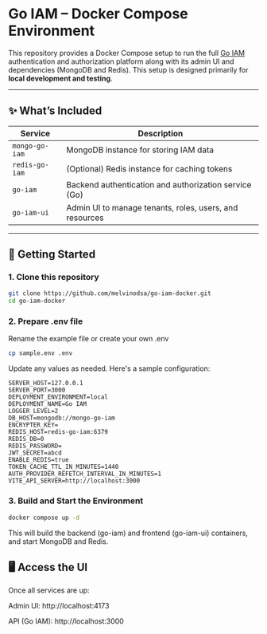 # Go IAM – Docker Compose Environment

This repository provides a Docker Compose setup to run the full [Go IAM](https://github.com/melvinodsa/go-iam) authentication and authorization platform along with its admin UI and dependencies (MongoDB and Redis). This setup is designed primarily for **local development and testing**.

---

## ✨ What’s Included

| Service        | Description                                             |
| -------------- | ------------------------------------------------------- |
| `mongo-go-iam` | MongoDB instance for storing IAM data                   |
| `redis-go-iam` | (Optional) Redis instance for caching tokens            |
| `go-iam`       | Backend authentication and authorization service (Go)   |
| `go-iam-ui`    | Admin UI to manage tenants, roles, users, and resources |

---

## 🚀 Getting Started

### 1. Clone this repository

```bash
git clone https://github.com/melvinodsa/go-iam-docker.git
cd go-iam-docker
```

### 2. Prepare .env file

Rename the example file or create your own .env

```bash
cp sample.env .env
```

Update any values as needed. Here's a sample configuration:

```env
SERVER_HOST=127.0.0.1
SERVER_PORT=3000
DEPLOYMENT_ENVIRONMENT=local
DEPLOYMENT_NAME=Go IAM
LOGGER_LEVEL=2
DB_HOST=mongodb://mongo-go-iam
ENCRYPTER_KEY=
REDIS_HOST=redis-go-iam:6379
REDIS_DB=0
REDIS_PASSWORD=
JWT_SECRET=abcd
ENABLE_REDIS=true
TOKEN_CACHE_TTL_IN_MINUTES=1440
AUTH_PROVIDER_REFETCH_INTERVAL_IN_MINUTES=1
VITE_API_SERVER=http://localhost:3000
```

### 3. Build and Start the Environment

```bash
docker compose up -d
```

This will build the backend (go-iam) and frontend (go-iam-ui) containers, and start MongoDB and Redis.

## 🖥️ Access the UI

Once all services are up:

Admin UI: http://localhost:4173

API (Go IAM): http://localhost:3000
